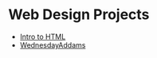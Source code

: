 # Web Design Projects

<ul>
   <li><a href="intro_html/index.html" target="_blank">Intro to HTML</a></li>
   <li><a href="html5_css/index.html" target="_blank">WednesdayAddams</a></li>
</ul>